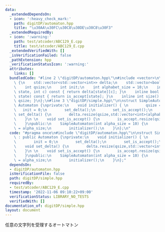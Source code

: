 ```yaml
---
data:
  _extendedDependsOn:
  - icon: ':heavy_check_mark:'
    path: digitDP/automaton.hpp
    title: "\u30AA\u30FC\u30C8\u30DE\u30C8\u30F3"
  _extendedRequiredBy:
  - icon: ':warning:'
    path: test/atcoder/ABC129_E.cpp
    title: test/atcoder/ABC129_E.cpp
  _extendedVerifiedWith: []
  _isVerificationFailed: false
  _pathExtension: hpp
  _verificationStatusIcon: ':warning:'
  attributes:
    links: []
  bundledCode: "#line 2 \"digitDP/automaton.hpp\"\n#include <vector>\n\nstruct Automaton\
    \ {\n    std::vector<std::vector<int>> delta;\n    std::vector<bool> is_accept;\n\
    \    int qsize;\n    int init;\n    int alphabet_size = 10;\n    inline int next(int\
    \ state, int c) const { return delta[state][c]; }\n    inline bool accept(int\
    \ state) const { return is_accept[state]; }\n    inline int size() const {return\
    \ qsize; }\n};\n#line 3 \"digitDP/simple.hpp\"\n\nstruct SimpleAutomaton : public\
    \ Automaton {\nprivate:\n    void initializer() { \n        qsize = 1;\n     \
    \   init = 0;\n        set_delta();\n        set_is_accept();\n    }\n \n    void\
    \ set_delta() {\n        delta.resize(qsize,std::vector<int>(alphabet_size,0));\n\
    \    }\n \n    void set_is_accept() {\n        is_accept.resize(qsize,true);\n\
    \    }\npublic:\n    SimpleAutomaton(int alpha_size = 10) {\n        alphabet_size\
    \ = alpha_size;\n        initializer();\n    }\n};\n"
  code: "#pragma once\n#include \"digitDP/automaton.hpp\"\n\nstruct SimpleAutomaton\
    \ : public Automaton {\nprivate:\n    void initializer() { \n        qsize = 1;\n\
    \        init = 0;\n        set_delta();\n        set_is_accept();\n    }\n \n\
    \    void set_delta() {\n        delta.resize(qsize,std::vector<int>(alphabet_size,0));\n\
    \    }\n \n    void set_is_accept() {\n        is_accept.resize(qsize,true);\n\
    \    }\npublic:\n    SimpleAutomaton(int alpha_size = 10) {\n        alphabet_size\
    \ = alpha_size;\n        initializer();\n    }\n};"
  dependsOn:
  - digitDP/automaton.hpp
  isVerificationFile: false
  path: digitDP/simple.hpp
  requiredBy:
  - test/atcoder/ABC129_E.cpp
  timestamp: '2022-11-06 09:10:22+09:00'
  verificationStatus: LIBRARY_NO_TESTS
  verifiedWith: []
documentation_of: digitDP/simple.hpp
layout: document
---
```


任意の文字列を受理するオートマトン